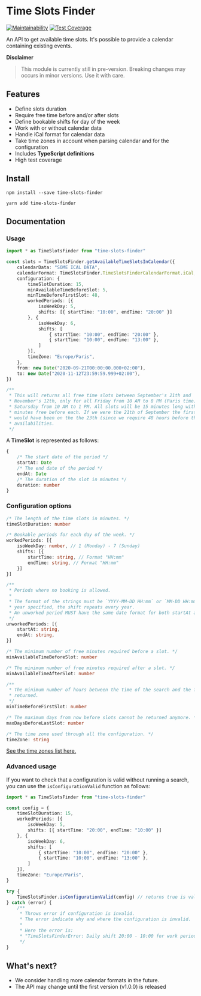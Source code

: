 # Time Slots Finder

[![Maintainability](https://api.codeclimate.com/v1/badges/d725b8e849c5cb063866/maintainability)](https://codeclimate.com/repos/5f89a743f73a06460500078a/maintainability) [![Test Coverage](https://api.codeclimate.com/v1/badges/d725b8e849c5cb063866/test_coverage)](https://codeclimate.com/repos/5f89a743f73a06460500078a/test_coverage)

An API to get available time slots. It's possible to provide a calendar
containing existing events.

**Disclaimer**
> This module is currently still in pre-version. Breaking changes may occurs in minor
> versions. Use it with care.

## Features
- Define slots duration
- Require free time before and/or after slots
- Define bookable shifts for day of the week
- Work with or without calendar data
- Handle iCal format for calendar data
- Take time zones in account when parsing calendar and for the configuration
- Includes **TypeScript definitions**
- High test coverage

## Install

```shell script
npm install --save time-slots-finder
```
```shell script
yarn add time-slots-finder
```

## Documentation
### Usage
```typescript
import * as TimeSlotsFinder from "time-slots-finder"

const slots = TimeSlotsFinder.getAvailableTimeSlotsInCalendar({
    calendarData: "SOME ICAL DATA",
    calendarFormat: TimeSlotsFinder.TimeSlotsFinderCalendarFormat.iCal,
    configuration: {
        timeSlotDuration: 15,
        minAvailableTimeBeforeSlot: 5,
        minTimeBeforeFirstSlot: 48,
        workedPeriods: [{
            isoWeekDay: 5,
            shifts: [{ startTime: "10:00", endTime: "20:00" }] 
        }, {
            isoWeekDay: 6,
            shifts: [
                { startTime: "10:00", endTime: "20:00" },
                { startTime: "10:00", endTime: "13:00" },
            ]
        }],
        timeZone: "Europe/Paris",   
    },
    from: new Date("2020-09-21T00:00:00.000+02:00"),
    to: new Date("2020-11-12T23:59:59.999+02:00"),
})

/**
 * This will returns all free time slots between September's 21th and
 * November's 12th, only for all Friday from 10 AM to 8 PM (Paris time) and
 * Satursday from 10 AM to 1 PM. All slots will be 15 minutes long with 5
 * minutes free before each. If we were the 21th of September the first slot
 * would have been on the the 23th (since we require 48 hours before the first
 * availabilities.
 */
```

A **TimeSlot** is represented as follows:
```typescript
{
    /* The start date of the period */
    startAt: Date
    /* The end date of the period */
    endAt: Date
    /* The duration of the slot in minutes */
    duration: number
}
```

### Configuration options

```typescript
/* The length of the time slots in minutes. */
timeSlotDuration: number
```
```typescript
/* Bookable periods for each day of the week. */
workedPeriods: [{
    isoWeekDay: number, // 1 (Monday) - 7 (Sunday)
    shifts: [{
        startTime: string, // Format "HH:mm"
        endTime: string, // Format "HH:mm"
    }]
}]
```
```typescript
/**
 * Periods where no booking is allowed.
 * 
 * The format of the strings must be `YYYY-MM-DD HH:mm` or `MM-DD HH:mm`. When no
 * year specified, the shift repeats every year.
 * An unworked period MUST have the same date format for both startAt and endAt.
 */
unworkedPeriods: [{
    startAt: string,
    endAt: string,
}]
```
```typescript
/* The minimum number of free minutes required before a slot. */
minAvailableTimeBeforeSlot: number
```
```typescript
/* The minimum number of free minutes required after a slot. */
minAvailableTimeAfterSlot: number
```
```typescript
/**
 * The minimum number of hours between the time of the search and the first slot
 * returned.
 */
minTimeBeforeFirstSlot: number
```
```typescript
/* The maximum days from now before slots cannot be returned anymore. */
maxDaysBeforeLastSlot: number
```
```typescript
/* The time zone used through all the configuration. */
timeZone: string
```
[See the time zones list here.](https://en.wikipedia.org/wiki/List_of_tz_database_time_zones)

### Advanced usage
If you want to check that a configuration is valid without running a search,
 you can use the `isConfigurationValid` function as follows:

```typescript
import * as TimeSlotsFinder from "time-slots-finder"

const config = {
    timeSlotDuration: 15,
    workedPeriods: [{
        isoWeekDay: 5,
        shifts: [{ startTime: "20:00", endTime: "10:00" }] 
    }, {
        isoWeekDay: 6,
        shifts: [
            { startTime: "10:00", endTime: "20:00" },
            { startTime: "10:00", endTime: "13:00" },
        ]
    }],
    timeZone: "Europe/Paris",   
}

try {
    TimeSlotsFinder.isConfigurationValid(config) // returns true is valid
} catch (error) {
    /**
     * Throws error if configuration is invalid.
     * The error indicate why and where the configuration is invalid.
     *
     * Here the error is:
     * "TimeSlotsFinderError: Daily shift 20:00 - 10:00 for work period nº1 is invalid"
     */
}
```

## What's next?
- We consider handling more calendar formats in the future.
- The API may change until the first version (v1.0.0) is released 
